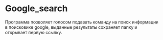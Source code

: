 # Google_search
Программа позволяет голосом подавать команду на поиск информации в поисковике google, выданные результаты сохраняет папку и открывает первую ссылку.

